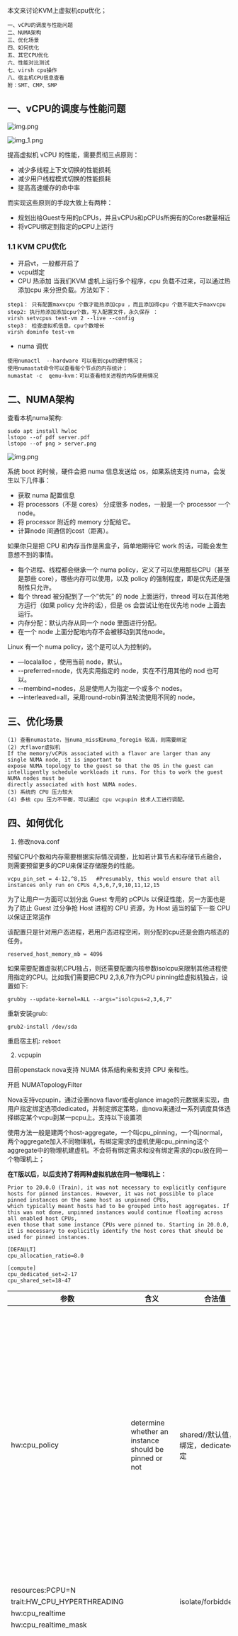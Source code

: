 本文来讨论KVM上虚拟机cpu优化；```一、vCPU的调度与性能问题二、NUMA架构三、优化场景四、如何优化五、其它CPU优化六、性能对比测试七、virsh cpu操作八、宿主机CPU信息查看附：SMT、CMP、SMP```## 一、vCPU的调度与性能问题![img.png](../openstack-nova/images/img.png)![img_1.png](../openstack-nova/images/img_1.png)提高虚拟机 vCPU 的性能，需要贯彻三点原则：- 减少多线程上下文切换的性能损耗- 减少用户线程模式切换的性能损耗- 提高高速缓存的命中率而实现这些原则的手段大致上有两种：- 规划出给Guest专用的pCPUs，并且vCPUs和pCPUs所拥有的Cores数量相近- 将vCPU绑定到指定的pCPU上运行### 1.1 KVM CPU优化- 开启vt，一般都开启了- vcpu绑定- CPU 热添加当我们KVM 虚机上运行多个程序，cpu 负载不过来，可以通过热添加cpu 来分担负载。方法如下：```step1： 只有配置maxvcpu 个数才能热添加cpu ，而且添加得cpu 个数不能大于maxvcpustep2: 执行热添加添加cpu个数，写入配置文件，永久保存 ：virsh setvcpus test-vm 2 --live --configstep3： 检查虚拟机信息，cpu个数增长virsh dominfo test-vm```- numa 调优```使用numactl  --hardware 可以看到cpu的硬件情况；使用numastat命令可以查看每个节点的内存统计；numastat -c  qemu-kvm：可以查看相关进程的内存使用情况```## 二、NUMA架构查看本机numa架构:```sudo apt install hwloclstopo --of pdf server.pdflstopo --of png > server.png```![img.png](../openstack-nova/images/img_2.png)系统 boot 的时候，硬件会把 numa 信息发送给 os，如果系统支持 numa，会发生以下几件事：- 获取 numa 配置信息- 将 processors（不是 cores） 分成很多 nodes，一般是一个 processor 一个 node。- 将 processor 附近的 memory 分配给它。- 计算node 间通信的cost（距离）。如果你只是把 CPU 和内存当作是黑盒子，简单地期待它 work 的话，可能会发生意想不到的事情。- 每个进程、线程都会继承一个 numa policy，定义了可以使用那些CPU（甚至是那些 core），哪些内存可以使用，以及 policy 的强制程度，即是优先还是强制性只允许。- 每个 thread 被分配到了一个”优先” 的 node 上面运行，thread 可以在其他地方运行（如果 policy 允许的话），但是 os 会尝试让他在优先地 node 上面去运行。- 内存分配：默认内存从同一个 node 里面进行分配。- 在一个 node 上面分配地内存不会被移动到其他node。Linux 有一个 numa policy，这个是可以人为控制的。- —localalloc ，使用当前 node，默认。- --preferred=node，优先实用指定的 node，实在不行用其他的 nod 也可以。- --membind=nodes，总是使用人为指定一个或多个 nodes。- --interleaved=all，采用round-robin算法轮流使用不同的 node。## 三、优化场景```(1) 查看numastate，当numa_miss和numa_foregin 较高，则需要绑定(2) 大flavor虚拟机If the memory/vCPUs associated with a flavor are larger than any single NUMA node, it is important to expose NUMA topology to the guest so that the OS in the guest can intelligently schedule workloads it runs. For this to work the guest NUMA nodes must bedirectly associated with host NUMA nodes.(3) 系统的 CPU 压力较大(4) 多核 cpu 压力不平衡，可以通过 cpu vcpupin 技术人工进行调配。```## 四、如何优化1. 修改nova.conf预留CPU个数和内存需要根据实际情况调整，比如若计算节点和存储节点融合，则需要预留更多的CPU来保证存储服务的性能。`vcpu_pin_set = 4-12,^8,15   #Presumably, this would ensure that all instances only run on CPUs 4,5,6,7,9,10,11,12,15`为了让用户一方面可以划分出 Guest 专用的 pCPUs 以保证性能，另一方面也是为了防止 Guest 过分争抢 Host 进程的 CPU 资源，为 Host 适当的留下一些 CPU 以保证正常运作该配置只是针对用户态进程，若用户态进程空闲，则分配的cpu还是会跑内核态的任务。`reserved_host_memory_mb = 4096`如果需要配置虚拟机CPU独占，则还需要配置内核参数isolcpu来限制其他进程使用指定的CPU。比如我们需要把CPU 2,3,6,7作为CPU pinning给虚拟机独占，设置如下:`grubby --update-kernel=ALL --args="isolcpus=2,3,6,7"`重新安装grub:`grub2-install /dev/sda`重启宿主机: `reboot`2. vcpupin目前openstack nova支持 NUMA 体系结构亲和支持 CPU 亲和性。开启 NUMATopologyFilterNova支持vcpupin，通过设置nova flavor或者glance image的元数据来实现，由用户指定绑定选项dedicated，并制定绑定策略，由nova来通过一系列调度具体选择绑定某个vcpu到某一pcpu上。支持以下设置项使用方法一般是建两个host-aggregate，一个叫cpu_pinning，一个叫normal，两个aggregate加入不同物理机，有绑定需求的虚机使用cpu_pinning这个aggregate中的物理机建虚机。不会将有绑定需求和没有绑定需求的cpu放在同一个物理机上；**在T版以后，以后支持了将两种虚拟机放在同一物理机上：**```Prior to 20.0.0 (Train), it was not necessary to explicitly configure hosts for pinned instances. However, it was not possible to place pinned instances on the same host as unpinned CPUs,which typically meant hosts had to be grouped into host aggregates. If this was not done, unpinned instances would continue floating across all enabled host CPUs,even those that some instance CPUs were pinned to. Starting in 20.0.0, it is necessary to explicitly identify the host cores that should be used for pinned instances.[DEFAULT]cpu_allocation_ratio=8.0[compute]cpu_dedicated_set=2-17cpu_shared_set=18-47```| 参数 | 含义 |  合法值 | NOTE | |-----|-----|---------|------|| hw:cpu_policy | determine whether an instance should be pinned or not  | shared//默认值，不绑定，dedicated//绑定 | shared: 不独占 pCPU 策略，允许 vCPUs 在不同的 pCPUs 间浮动，尽管 vCPUs 受到 NUMA node 的限制也是如此。 dedicated: 独占 pCPU 策略，Guest 的 vCPUs 将会严格的 pinned 到 pCPUs 的集合中。在没有明确配置 Guest NUMA Topology 的情况下，Nova 会将每个 vCPU 都作为一个 Socket 中的一个 Core；如果已经明确的配置了 Guest NUMA Topology 的话，那么虚拟机就会严格按照 Guest NUMA Topology 和 Host NUMA Topology 的映射关系将 vCPUs pinned to pCPUs，pCPUs 可能是一个 Core 或是一个 Thread，根据 Host 实际的处理器体系结构以及 CPU-THREAD-POLICY 来共同决定。此时的 CPU overcommit ratio 为 1.0（不支持 CPU 超配），避免 vCPU 的数量大于 Core 的数量导致的线程上下文切换损耗。 || resources:PCPU=N | | | || trait:HW_CPU_HYPERTHREADING | | isolate/forbidden| | | hw:cpu_realtime | | | || hw:cpu_realtime_mask | | | || hw:cpu_thread_policy | Customizing instance CPU thread pinning policies | prefer/isolate/require | prefer (default)：如果 Host 开启了超线程，则 vCPU 优先选择在 Siblings Thread 中运行，即所有的 vCPU 都只会考虑 siblings。例如：4 个逻辑核属于同一 NUMA，其中 CPU1 和 CPU2 属于相同物理核，CPU3 和 CPU4 属于不同的物理核，若此时创建一个 Flavor vCPU 为 4 的云主机会创建失败，因为 siblings 只有 [set([1, 2])]；否则，vCPU 优先选择在 Core 上运行。isolate（vCPU 性能最好）：vCPU 必须绑定到 Core 上。如果 Host 没有开启超线程，则理所当然会将 vCPU 绑定到 Core 上；相反，如果 Host 开启了超线程，则 vCPU 会被绑定到 Siblings Thread 的一个 Thread 中，并且其他的 vCPU 不会再被分配到该 Core 上，相当于 vCPU 独占一个 Core，避免 Siblings Thread 竞争。require（vCPU 数量最多）：vCPU 必须绑定到 Thread 上。Host 必须开启超线程，每个 vCPU 都会被绑定到 Thread 上，直到 Thread 用完为止。如果没有开启的话，那么该 Host 不会出现在 Nova Scheduler 的调度名单中。| hw:emulator_threads_policy | Customizing instance emulator thread pinning policies  | |for things like real-time instances, it may not be acceptable for emulator thread to steal time from instance CPUs. | | hw:numa_nodes=1/2|  To restrict an instance's vCPUs to a single host NUMA node | | Customizing instance NUMA placement policies || hw:numa_mem.N | | | || hw:numa_cpus.N |  | | || hw:cpu_sockets hw:cpu_threads hw:cpu_cores  hw:cpu_max_sockets| | |  Customizing instance CPU topologies || <vcpusched vcpus="0-3" scheduler="fifo" priority="1"/> | | | set_vcpu_realtime_scheduler create these elements for real-time instances and 'fifo' is the only scheduler policy we currently support |Note:It is not currently possible to request ``PCPU`` and ``VCPU`` resources in the same instance```openstack flavor set  dixiaoli-flavor  --property hw:cpu_policy=dedicated/share --property hw:cpu_thread_policy=isolate/prefer/requireopenstack flavor set --property hw:numa_nodes=1 dixiaoli-flavor  //To restrict an instance's vCPUs to a single host NUMA nodeopenstack flavor set --property hw:numa_nodes=2 dixiaoli-flavor // To force an instance's vCPUs to spread across two host NUMA nodesopenstack flavor set dixiaoli-flavor --property hw:numa_mem.0=215openstack flavor set dixiaoli-flavor --property hw:cpu_max_sockets=1```创建出来vcpu 绑定的guest vm，xml如下：```<vcpu placement='static' cpuset='2-3'>2</vcpu>      <cputune>        <vcpupin vcpu='0' cpuset='2'/>        <vcpupin vcpu='1' cpuset='3'/>      </cputune>```![img.png](../openstack-nova/images/img_4.png)![img.png](../openstack-nova/images/img_5.png)NOTE 1：只有设定 `hw:cpu_policy=dedicated` 时，`hw:cpu_thread_policy` 才会生效。后者设定的是 vCPU pinning to pCPU 的策略。NOTE 2：如果 pinned（isolate） 和 unpinned 的虚拟机运行在同一个 compute node，则会发生 CPU 竞争，因为 unpinned 的虚拟机不会考虑到 pinned 虚拟机的资源需求，由于 Cache 的影响，这将会严重的影响进行了 CPU 绑定的虚拟机的性能，尤其当两者同处一个 NUMA 节点时。所以，应该使用 Host Aggregate 来区分开 pinned 和 unpinned 的虚拟机，退一步来说，最起码也应该让两者运行在不同的 NUMA 节点上。而且如果一个 compute node 上运行的全是 pinned 虚拟机，那么这个 compute node 不建议配置超配比。NOTE 3：如果 cpu_thread_policy=prefer | require 时，Nova 的 Thread 分配策略是尽量先占满一个 Core，然后再使用下一个 Core 上的 Thread，尽量避免 Thread/Core 碎片影响到后面创建的虚拟机。查看cpupin情况：![img.png](../openstack-nova/images/img_3.png)3. vcpupin对迁移、疏散的影响## 五：其他cpu优化taskset和vcpupin区别Taskset是以task（也就是虚拟机）为单位，也就是以虚拟机上的所有cpu为一个单位，与物理机上的cpu进行绑定，它不能指定虚拟机上的某个vcpu与物理机上某个物理cpu进行绑定，其粒度较大。vcpupin命令就可以单独把虚拟机上的vcpu与物理机上的物理cpu进行绑定；isolcpu## 六、性能对比测试：**性能测试指标:**```top命令参数详解 https://www.cnblogs.com/jiahm/p/11867375.htmlload average: 1.15, 1.42, 1.44 — load average后面的三个数分别是1分钟、5分钟、15分钟的负载情况。load average数据是每隔5秒钟检查一次活跃的进程数，然后按特定算法计算出的数值。如果这个数除以逻辑CPU的数量，结果高于5的时候就表明系统在超负荷运转了。查看服务器上系统整体的CPU利用率，若大于90%，说明cpu的处理能力已经达到巅峰。查看各cpu的kernel time核user time，user time指的是系统非核心操作消耗的cpu时间，如果该值较高，说明cpu性能还有优化空间，通过算法优化、性能调优等方式可以进一步降低该值。vmstat一般vmstat工具的使用是通过两个数字参数来完成的，第一个参数是采样的时间间隔数，单位是秒，第二个参数是采样的次数，如r 表示运行队列(就是说多少个进程真的分配到CPU)，我测试的服务器目前CPU比较空闲，没什么程序在跑，当这个值超过了CPU数目，就会出现CPU瓶颈了。这个也和top的负载有关系，一般负载超过了3就比较高，超过了5就高，超过了10就不正常了，服务器的状态很危险。top的负载类似每秒的运行队列。如果运行队列过大，表示你的CPU很繁忙，一般会造成CPU使用率很高。b 表示阻塞的进程,这个不多说，进程阻塞，大家懂的。swpd 虚拟内存已使用的大小，如果大于0，表示你的机器物理内存不足了，如果不是程序内存泄露的原因，那么你该升级内存了或者把耗内存的任务迁移到其他机器。free   空闲的物理内存的大小，我的机器内存总共8G，剩余3415M。buff   Linux/Unix系统是用来存储，目录里面有什么内容，权限等的缓存，我本机大概占用300多Mcache cache直接用来记忆我们打开的文件,给文件做缓冲，我本机大概占用300多M(这里是Linux/Unix的聪明之处，把空闲的物理内存的一部分拿来做文件和目录的缓存，是为了提高 程序执行的性能，当程序使用内存时，buffer/cached会很快地被使用。)si  每秒从磁盘读入虚拟内存的大小，如果这个值大于0，表示物理内存不够用或者内存泄露了，要查找耗内存进程解决掉。我的机器内存充裕，一切正常。so  每秒虚拟内存写入磁盘的大小，如果这个值大于0，同上。bi  块设备每秒接收的块数量，这里的块设备是指系统上所有的磁盘和其他块设备，默认块大小是1024byte，我本机上没什么IO操作，所以一直是0，但是我曾在处理拷贝大量数据(2-3T)的机器上看过可以达到140000/s，磁盘写入速度差不多140M每秒bo 块设备每秒发送的块数量，例如我们读取文件，bo就要大于0。bi和bo一般都要接近0，不然就是IO过于频繁，需要调整。in 每秒CPU的中断次数，包括时间中断cs 每秒上下文切换次数，例如我们调用系统函数，就要进行上下文切换，线程的切换，也要进程上下文切换，这个值要越小越好，太大了，要考虑调低线程或者进程的数目,例如在apache和nginx这种web服务器中，我们一般做性能测试时会进行几千并发甚至几万并发的测试，选择web服务器的进程可以由进程或者线程的峰值一直下调，压测，直到cs到一个比较小的值，这个进程和线程数就是比较合适的值了。系统调用也是，每次调用系统函数，我们的代码就会进入内核空间，导致上下文切换，这个是很耗资源，也要尽量避免频繁调用系统函数。上下文切换次数过多表示你的CPU大部分浪费在上下文切换，导致CPU干正经事的时间少了，CPU没有充分利用，是不可取的。us 用户CPU时间，我曾经在一个做加密解密很频繁的服务器上，可以看到us接近100,r运行队列达到80(机器在做压力测试，性能表现不佳)。sy 系统CPU时间，如果太高，表示系统调用时间长，例如是IO操作频繁。id  空闲 CPU时间，一般来说，id + us + sy = 100,一般我认为id是空闲CPU使用率，us是用户CPU使用率，sy是系统CPU使用率。wt 等待IO CPU时间。```四、性能测试工具SPEC CPU2006```#!/bin/bashcd /root/cpu2006/./install.shecho "starting SPECCPU2006 at $(date)"source shrcbin/runspec --action=validate -o all -r 4 -c \ Example-linux64-amd64-gcc43.cfg allecho "SPECCPU2006 ends at $(date)"runspec脚本用到的参数中，--action=validate表示执行validate这个测试行为（包括编译、执行、结果检查、生成报告等步骤），-o all表示输出测试报告的文件格式为尽可能多的格式（包括html、pdf、text、csv、raw等），-r 4（等价于--rate --copies 4）表示本次将会使用4个并发进程执行rate类型的测试（这样可以最大限度地消耗分配的4个CPU线程资源），--config xx.cfg表示使用xx.cfg配置文件来运行本次测试，最后的all表示执行整型（int）和浮点型（fp）两种测试类型。runspec的参数比较多也比较复杂，可以参考其官方网站的文档[4]了解各个参数的细节。在执行完上面整合的测试脚本后，在SPEC CPU2006的主目录下的result目录中，就会出现关于本次运行测试的各种测试报告，本次示例使用的报告是HTML格式的CINT2006.001.ref.html（对整型的测试报告）和CFP2006.001.ref.html（对浮点型的测试报告）两个文件。在这两个报告文件中，在报告的第一部分中有总体的测试分数，在报告中部的结果表格中记录了各个具体的基准测试的得分情况。分别在非虚拟化的原生系统和KVM客户机系统执行SPEC CPU2006，然后对比它们的测试报告中的分数即可得到对KVM虚拟化环境中CPU虚拟化性能的评估。```## 七、virsh cpu操作```cpu-stats 宿主机和虚拟机cpu 运行时间状态[root@192.168.118.14 ~]#virsh cpu-stats centosCPU0:    cpu_time           131.344620748 seconds    vcpu_time           78.559064700 secondsCPU1:    cpu_time           145.769793063 seconds    vcpu_time           81.011781142 secondsCPU2:    cpu_time           132.633396527 seconds    vcpu_time           12.782286092 secondsCPU3:    cpu_time            49.708745382 seconds    vcpu_time           11.473885669 secondsTotal:    cpu_time           459.456555720 seconds    user_time            8.220000000 seconds    system_time         17.180000000 seconds   vcpucount 查看虚拟机 vcpu 的配置数量[root@192.168.118.14 ~]#virsh vcpucount centosmaximum      config         2maximum      live           2current      config         2current      live           2   vcpuinfo 查看 vcpu 详细信息，vcpu0 运行在宿主机的 cpu0 上。[root@192.168.118.14 ~]#virsh vcpuinfo cirrosVCPU:           0CPU:            3State:          runningCPU time:       8.1sCPU Affinity:   yyyy  vcpu 亲和性绑定使用 virsh vcpuinfo 命令查看实例 vcpu 和 物理 cpu 的对应关系[root@192.168.118.11 ~]#virsh vcpuinfo cirrosVCPU:           0CPU:            2State:          runningCPU time:       3.5sCPU Affinity:   yyyy  VCPU:           1CPU:            3State:          runningCPU time:       1.0sCPU Affinity:   yyyy可以发现， vcpu0 绑定到物理 cpu2 上， vcpu1 绑定到物理 cpu3 上。 使用 emulatorpin 命令可以查看虚拟机可以使用哪些物理逻辑 cpu[root@192.168.118.11 ~]#virsh emulatorpin cirrosemulator: CPU Affinity----------------------------------       *: 0-3宿主机本身有 4个 cpu。 意味着 cirros 虚拟机可以随意在这 4个cpu上切换。 在线绑定虚拟机 cpu可以强制将虚拟机绑定到一个 cpu 区间。例如，将虚拟机 cirros 的 vcpu 绑定在 1-3 区间调度。[root@192.168.118.11 ~]#virsh emulatorpin cirros 1-3[root@192.168.118.11 ~]#virsh emulatorpin cirrosemulator: CPU Affinity----------------------------------       *: 1-3这样，就绑定了虚拟机在 1-3 cpu 区间之类切换。 上面是为虚拟机设置一个物理 cpu 区间，如果要一对一绑定就需要使用 vcpupin[root@192.168.118.11 ~]#virsh vcpuinfo cirrosVCPU:           0CPU:            3State:          runningCPU time:       3.6sCPU Affinity:   yyyy  VCPU:           1CPU:            2State:          runningCPU time:       1.0sCPU Affinity:   yyyy  # 将vcpu0 绑定到 cpu0[root@192.168.118.11 ~]#virsh vcpupin cirros 0 0# 将 vcpu1 绑定到 cpu1[root@192.168.118.11 ~]#virsh vcpupin cirros 1 1[root@192.168.118.11 ~]#virsh vcpuinfo cirrosVCPU:           0CPU:            0State:          runningCPU time:       3.6sCPU Affinity:   y---  VCPU:           1CPU:            1State:          runningCPU time:       1.0sCPU Affinity:   -y--```### cpu 绑定技术原理cpu绑定实际上是 Libvirt 通过 cgroup 来实现的，通过cgroup直接去绑定KVM 虚拟机进程。cgroup 不仅可以做 cpu 绑定，还可以限制虚拟机磁盘、网络资源控制。#### 动态调配 vcpu 个数（可增大不可减少） 在 kvm 中可动态的调整 vcpu 的个数，简单理解就是，设置一个 vcpu 最大值，这个最大值肯定是要大于当前 vcpu 数量的，然后就可以在当前 vcpu 数量和 设置的最大vcpu数量之间 动态的调整 vcpu 的个数，如下示例演示：```（1）在虚拟机关闭的情况下，调整 vcpu 最大支持的数目[root@192.168.118.14 ~]#virsh list --allId    Name                           State----------------------------------------------------76    centos                         running-     cirros                         shut off   # 查看虚拟机 cirros 目前主机信息[root@192.168.118.14 ~]#virsh dominfo cirrosId:             -Name:           cirrosUUID:           b7acba73-f70c-4c59-b144-cc20a7665ad4OS Type:        hvmState:          shut offCPU(s):         1Max memory:     1048576 KiBUsed memory:    0 KiBPersistent:     yesAutostart:      disableManaged save:   noSecurity model: selinuxSecurity DOI:   0  # 关机状态下修改虚拟机 cirros 最大支持的 vcpu 个数[root@192.168.118.14 ~]#virsh setvcpus cirros --maximum 4 --config   （2）开机状态下动态的调整 vcpu 的数目# 开启虚拟机[root@192.168.118.14 ~]#virsh start cirrosDomain cirros started  # 查看开机 虚拟机 cirros 主机信息[root@192.168.118.14 ~]#virsh dominfo cirrosId:             89Name:           cirrosUUID:           b7acba73-f70c-4c59-b144-cc20a7665ad4OS Type:        hvmState:          runningCPU(s):         1CPU time:       8.0sMax memory:     1048576 KiBUsed memory:    1048576 KiBPersistent:     yesAutostart:      disableManaged save:   noSecurity model: selinuxSecurity DOI:   0Security label: system_u:system_r:svirt_t:s0:c123,c791 (permissive)  # 动态调整 vcpu 为 2[root@192.168.118.14 ~]#virsh setvcpus cirros 2  # 查看调整 vcpu 是否成功[root@192.168.118.14 ~]#virsh dominfo cirrosId:             89Name:           cirrosUUID:           b7acba73-f70c-4c59-b144-cc20a7665ad4OS Type:        hvmState:          runningCPU(s):         2CPU time:       20.7sMax memory:     1048576 KiBUsed memory:    1048576 KiBPersistent:     yesAutostart:      disableManaged save:   noSecurity model: selinuxSecurity DOI:   0Security label: system_u:system_r:svirt_t:s0:c123,c791 (permissive) 或者通过文件查看cpu绑定信息ps -ef |grep 6f59croot@controller1:~/deploy# cat  /proc/19811/task/19811/status   | grep CpusCpus_allowed:   ffff,ffffffffCpus_allowed_list:  0-47```## 八、宿主机cpu信息查看```dmesg | grep -i numa // 查看是否支持numacat /proc/cpuinfo |grep "physical id"|sort |uniq|wc -l //查看物理cpucat /proc/cpuinfo |grep "processor"|wc -l   //查看逻辑cpucat /proc/cpuinfo |grep "cores"|uniq   //查看单个cpu核数 lscpu // 查看宿主机cpu资源virsh nodeinfo //查看宿主机资源virsh capabilities //查看宿主机mpstat -P ALL //查看cpu负载 apt install sysstatnumactl --hardware //查看当前物理服务器的 NUMA 拓扑numastat //查看numa运行情况```## 附：SMT、CMP、SMP```（1）SMT，同时多线程Simultaneous multithreading，简称SMT。SMT可通过复制处理器上的结构状态，让同一个处理器上的多个线程同步执行并共享处理器的执行资源，可最大限度地实现宽发射、乱序的超标量处理，提高处理器运算部件的利用率，缓和由于数据相关或Cache未命中带来的访问内存延时。当没有多个线程可用时，SMT处理器几乎和传统的宽发射超标量处理器一样。SMT最具吸引力的是只需小规模改变处理器核心的设计，几乎不用增加额外的成本就可以显著地提升效能。多线程技术则可以为高速的运算核心准备更多的待处理数据，减少运算核心的闲置时间。这对于桌面低端系统来说无疑十分具有吸引力。Intel从3.06GHz Pentium 4开始，所有处理器都将支持SMT技术。 Intel的hyper-threading其实就是 two-thread SMT.（2）CMP, 片上多处理器（Chip multiprocessors，简称CMP）CMP是由美国斯坦福大学提出的，其思想是将大规模并行处理器中的SMP（对称多处理器）集成到同一芯片内，各个处理器并行执行不同的进程。与CMP比较， SMT处理器结构的灵活性比较突出。但是，当半导体工艺进入0.18微米以后，线延时已经超过了门延迟，要求微处理器的设计通过划分许多规模更小、局部性更好的基本单元结构来进行。相比之下，由于CMP结构已经被划分成多个处理器核来设计，每个核都比较简单，有利于优化设计，因此更有发展前途。目前，IBM 的Power 4芯片和Sun的 MAJC5200芯片都采用了CMP结构。多核处理器可以在处理器内部共享缓存，提高缓存利用率，同时简化多处理器系统设计的复杂度。（3）SMP，对称多处理器（Symmetric Multi-Processors，简称SMP）是指在一个计算机上汇集了一组处理器(多CPU),各CPU之间共享内存子系统以及总线结构。在这种技术的支持下，一个服务器系统可以同时运行多个处理器，并共享内存和其他的主机资源。像双至强，也就是我们所说的二路，这是在对称处理器系统中最常见的一种（至强MP可以支持到四路，AMD Opteron可以支持1-8路）。也有少数是16路的。但是一般来讲，SMP结构的机器可扩展性较差，很难做到100个以上多处理器，常规的一般是8个到16个，不过这对于多数的用户来说已经够用了。在高性能服务器和工作站级主板架构中最为常见，像UNIX服务器可支持最多256个CPU的系统，其实qemu从代码设计上也是最大支持256个virtual cpu。socket、core、thread（1）socket就是主板上插cpu的槽的数目，也即管理员说的”路“（2）core就是我们平时说的”核“，即双核，4核等（3）thread就是每个core的硬件线程数，即超线程```## reference:- https://opendev.org/openstack/nova/src/branch/stable/victoria/doc/source/contributor/testing/libvirt-numa.rst- https://opendev.org/openstack/nova/src/branch/stable/victoria/doc/source/admin/cpu-topologies.rst- https://blog.csdn.net/Candy_GL/article/details/82966623